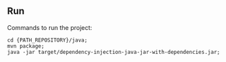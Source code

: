 ## Run

Commands to run the project:

```
cd {PATH_REPOSITORY}/java;
mvn package;
java -jar target/dependency-injection-java-jar-with-dependencies.jar;
```